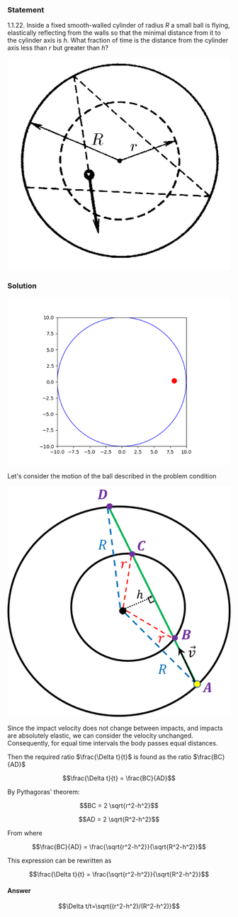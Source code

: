 ###  Statement 

$1.1.22.$ Inside a fixed smooth-walled cylinder of radius $R$ a small ball is flying, elastically reflecting from the walls so that the minimal distance from it to the cylinder axis is $h$. What fraction of time is the distance from the cylinder axis less than $r$ but greater than $h$? 

![ For problem $1.1.22$ |593x563, 30%](../../img/1.1.22/statement.png)

### Solution

![ Impact on cylinder walls |640x480, 50%](../../img/1.1.22/animation.gif)  

Let's consider the motion of the ball described in the problem condition 

![ The path of the ball between impacts |593x613, 35%](../../img/1.1.22/drawing.png)

Since the impact velocity does not change between impacts, and impacts are absolutely elastic, we can consider the velocity unchanged. Consequently, for equal time intervals the body passes equal distances. 

Then the required ratio $\frac{\Delta t}{t}$ is found as the ratio $\frac{BC}{AD}$ 

$$\frac{\Delta t}{t} = \frac{BC}{AD}$$ 

By Pythagoras' theorem: 

$$BC = 2 \sqrt{r^2-h^2}$$ 

$$AD = 2 \sqrt{R^2-h^2}$$ 

From where 

$$\frac{BC}{AD} = \frac{\sqrt{r^2-h^2}}{\sqrt{R^2-h^2}}$$ 

This expression can be rewritten as

$$\frac{\Delta t}{t} = \frac{\sqrt{r^2-h^2}}{\sqrt{R^2-h^2}}$$ 

#### Answer

$$\Delta t/t=\sqrt{(r^2-h^2)/(R^2-h^2)}$$ 
